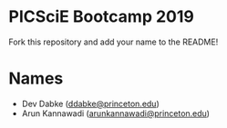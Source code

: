 # PICSciE Bootcamp 2019
Fork this repository and add your name to the README!

# Names
 - Dev Dabke (ddabke@princeton.edu)
 - Arun Kannawadi (arunkannawadi@princeton.edu)
